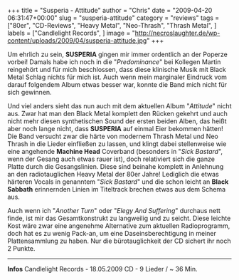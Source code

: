 +++
title = "Susperia - Attitude"
author = "Chris"
date = "2009-04-20 06:31:47+00:00"
slug = "susperia-attitude"
category = "reviews"
tags = ["80er", "CD-Reviews", "Heavy Metal", "Neo-Thrash", "Thrash Metal", ]
labels = ["Candlelight Records", ]
image = "http://necroslaughter.de/wp-content/uploads/2009/04/susperia-attitude.jpg"
+++

Um ehrlich zu sein, **SUSPERIA** gingen mir immer ordentlich an der Poperze vorbei! Damals habe ich noch in die "_Predominance_" bei Kollegen Martin reingehört und für mich beschlossen, dass diese klinische Musik mit Black Metal Schlag nichts für mich ist. Auch wenn mein marginaler Eindruck vom darauf folgendem Album etwas besser war, konnte die Band mich nicht für sich gewinnen.

Und viel anders sieht das nun auch mit dem aktuellen Album "_Attitude_" nicht aus. Zwar hat man den Black Metal komplett den Rücken gekehrt und auch nicht mehr diesen synthetischen Sound der ersten beiden Alben, das heißt aber noch lange nicht, dass **SUSPERIA** auf einmal Eier bekommen hätten! Die Band versucht zwar die härte von modernem Thrash Metal und Neo Thrash in die Lieder einfließen zu lassen, und klingt dabei stellenweise wie eine angehende **Machine Head** Coverband (besonders in "_Sick Bastard_", wenn der Gesang auch etwas rauer ist), doch relativiert sich die ganze Platte durch die Gesangslinien. Diese sind beinahe komplett in Anlehnung an den radiotauglichen Heavy Metal der 80er Jahre! Lediglich die etwas härteren Vocals in genanntem "_Sick Bastard_" und die schon leicht an **Black Sabbath** erinnernden Linien im Titeltrack brechen etwas aus dem Schema aus.

Auch wenn ich "_Another Turn_" oder "_Elegy And Suffering_" durchaus nett finde, ist mir das Gesamtkonstrukt zu langweilig und zu seicht. Diese leichte Kost wäre zwar eine angenehme Alternative zum aktuellen Radioprogramm, doch hat es zu wenig Pack-an, um eine Daseinsberechtigung in meiner Plattensammlung zu haben. Nur die bürotauglichkeit der CD sichert ihr noch 2 Punkte.





---
**Infos**
Candlelight Records - 18.05.2009
CD - 9 Lieder / ~ 36 Min.
